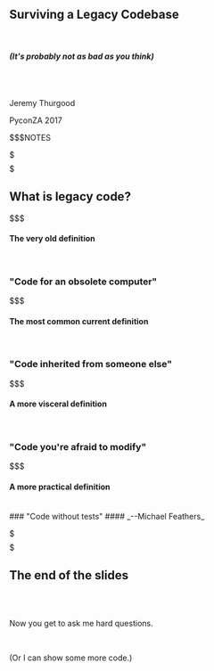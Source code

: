 ## Surviving a Legacy Codebase

<br/>

#### _(It's probably not as bad as you think)_

<br/>

<br/>

Jeremy Thurgood

PyconZA 2017

$$$NOTES

$$$
$$$

<!-- .slide: class="center" -->

## What is legacy code?

$$$

<!-- .slide: class="center" -->

#### The very old definition <!--{_class="fragment semi-fade-out frag-instant"}-->

<br/>

### "Code for an obsolete computer" <!--{_class="fragment"}-->

$$$

<!-- .slide: class="center" -->

#### The most common current definition <!--{_class="fragment semi-fade-out frag-instant"}-->

<br/>

### "Code inherited from someone else" <!--{_class="fragment"}-->

$$$

<!-- .slide: class="center" -->

#### A more visceral definition <!--{_class="fragment semi-fade-out frag-instant"}-->

<br/>

### "Code you're afraid to modify" <!--{_class="fragment"}-->

$$$

<!-- .slide: class="center" -->

#### A more practical definition <!--{_class="fragment semi-fade-out frag-instant"}-->

<br/>

<div>
### "Code without tests"
#### _--Michael Feathers_
</div><!--{_class="fragment"}-->


$$$
$$$

## The end of the slides

<br/><br/>

Now you get to ask me hard questions.

<br/>

(Or I can show some more code.)
